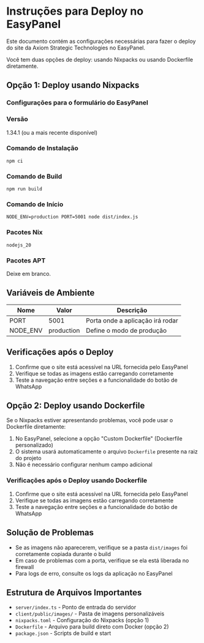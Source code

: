 # Instruções para Deploy no EasyPanel

Este documento contém as configurações necessárias para fazer o deploy do site da Axiom Strategic Technologies no EasyPanel.

Você tem duas opções de deploy: usando Nixpacks ou usando Dockerfile diretamente.

## Opção 1: Deploy usando Nixpacks

### Configurações para o formulário do EasyPanel

### Versão
1.34.1 (ou a mais recente disponível)

### Comando de Instalação
```
npm ci
```

### Comando de Build
```
npm run build
```

### Comando de Início
```
NODE_ENV=production PORT=5001 node dist/index.js
```

### Pacotes Nix
```
nodejs_20
```

### Pacotes APT
Deixe em branco.

## Variáveis de Ambiente

| Nome | Valor | Descrição |
|------|-------|-----------|
| PORT | 5001  | Porta onde a aplicação irá rodar |
| NODE_ENV | production | Define o modo de produção |

## Verificações após o Deploy

1. Confirme que o site está acessível na URL fornecida pelo EasyPanel
2. Verifique se todas as imagens estão carregando corretamente
3. Teste a navegação entre seções e a funcionalidade do botão de WhatsApp

## Opção 2: Deploy usando Dockerfile

Se o Nixpacks estiver apresentando problemas, você pode usar o Dockerfile diretamente:

1. No EasyPanel, selecione a opção "Custom Dockerfile" (Dockerfile personalizado)
2. O sistema usará automaticamente o arquivo `Dockerfile` presente na raiz do projeto
3. Não é necessário configurar nenhum campo adicional

### Verificações após o Deploy usando Dockerfile

1. Confirme que o site está acessível na URL fornecida pelo EasyPanel
2. Verifique se todas as imagens estão carregando corretamente
3. Teste a navegação entre seções e a funcionalidade do botão de WhatsApp

## Solução de Problemas

- Se as imagens não aparecerem, verifique se a pasta `dist/images` foi corretamente copiada durante o build
- Em caso de problemas com a porta, verifique se ela está liberada no firewall
- Para logs de erro, consulte os logs da aplicação no EasyPanel

## Estrutura de Arquivos Importantes

- `server/index.ts` - Ponto de entrada do servidor
- `client/public/images/` - Pasta de imagens personalizáveis
- `nixpacks.toml` - Configuração do Nixpacks (opção 1)
- `Dockerfile` - Arquivo para build direto com Docker (opção 2)
- `package.json` - Scripts de build e start